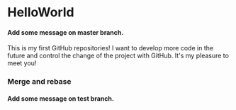 # HelloWorld
#### Add some message on master branch.

This is my first GitHub repositories!
I want to develop more code in the future and control the change of the project
with GitHub.
It's my pleasure to meet you!

### Merge and rebase
#### Add some message on test branch.
